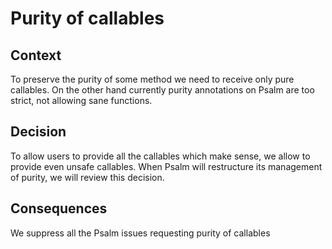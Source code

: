 # Purity of callables

## Context

To preserve the purity of some method we need to receive only pure callables. On the other hand currently purity annotations
on Psalm are too strict, not allowing sane functions.

## Decision

To allow users to provide all the callables which make sense, we allow to provide even unsafe callables. When Psalm will
restructure its management of purity, we will review this decision.

## Consequences

We suppress all the Psalm issues requesting purity of callables
